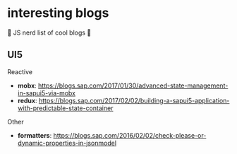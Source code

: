 # interesting blogs
:green_book: JS nerd list of cool blogs :orange_book:

## UI5

Reactive 
* **mobx**: https://blogs.sap.com/2017/01/30/advanced-state-management-in-sapui5-via-mobx 
* **redux**: https://blogs.sap.com/2017/02/02/building-a-sapui5-application-with-predictable-state-container

Other
* **formatters**: https://blogs.sap.com/2016/02/02/check-please-or-dynamic-properties-in-jsonmodel

    
